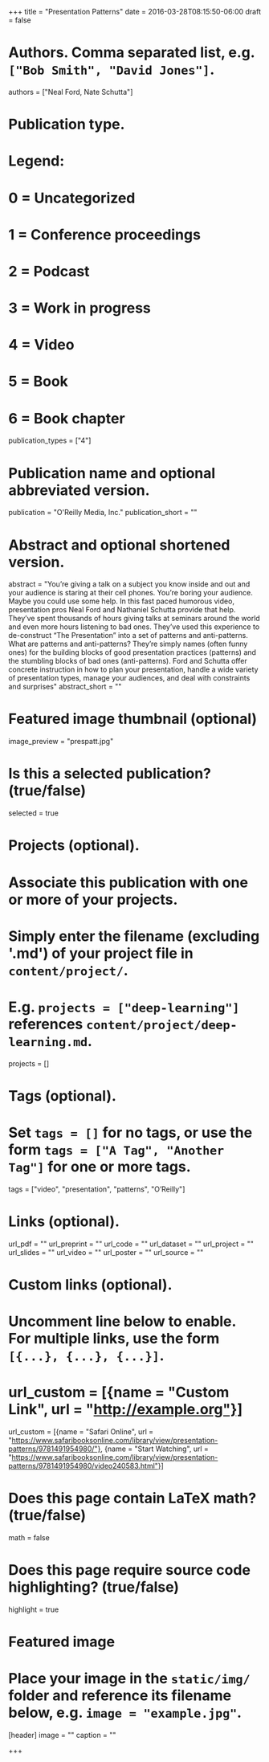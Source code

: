 +++
title = "Presentation Patterns"
date = 2016-03-28T08:15:50-06:00
draft = false

# Authors. Comma separated list, e.g. `["Bob Smith", "David Jones"]`.
authors = ["Neal Ford, Nate Schutta"]

# Publication type.
# Legend:
# 0 = Uncategorized
# 1 = Conference proceedings
# 2 = Podcast
# 3 = Work in progress
# 4 = Video
# 5 = Book
# 6 = Book chapter
publication_types = ["4"]

# Publication name and optional abbreviated version.
publication = "O'Reilly Media, Inc."
publication_short = ""

# Abstract and optional shortened version.
abstract = "You’re giving a talk on a subject you know inside and out and your audience is staring at their cell phones. You’re boring your audience. Maybe you could use some help. In this fast paced humorous video, presentation pros Neal Ford and Nathaniel Schutta provide that help. They’ve spent thousands of hours giving talks at seminars around the world and even more hours listening to bad ones. They’ve used this experience to de-construct “The Presentation” into a set of patterns and anti-patterns. What are patterns and anti-patterns? They’re simply names (often funny ones) for the building blocks of good presentation practices (patterns) and the stumbling blocks of bad ones (anti-patterns). Ford and Schutta offer concrete instruction in how to plan your presentation, handle a wide variety of presentation types, manage your audiences, and deal with constraints and surprises"
abstract_short = ""

# Featured image thumbnail (optional)
image_preview = "prespatt.jpg"

# Is this a selected publication? (true/false)
selected = true

# Projects (optional).
#   Associate this publication with one or more of your projects.
#   Simply enter the filename (excluding '.md') of your project file in `content/project/`.
#   E.g. `projects = ["deep-learning"]` references `content/project/deep-learning.md`.
projects = []

# Tags (optional).
#   Set `tags = []` for no tags, or use the form `tags = ["A Tag", "Another Tag"]` for one or more tags.
tags = ["video", "presentation", "patterns", "O’Reilly"]

# Links (optional).
url_pdf = ""
url_preprint = ""
url_code = ""
url_dataset = ""
url_project = ""
url_slides = ""
url_video = ""
url_poster = ""
url_source = ""

# Custom links (optional).
#   Uncomment line below to enable. For multiple links, use the form `[{...}, {...}, {...}]`.
# url_custom = [{name = "Custom Link", url = "http://example.org"}]
url_custom = [{name = "Safari Online", url = "https://www.safaribooksonline.com/library/view/presentation-patterns/9781491954980/"}, {name = "Start Watching", url = "https://www.safaribooksonline.com/library/view/presentation-patterns/9781491954980/video240583.html"}]
# Does this page contain LaTeX math? (true/false)
math = false

# Does this page require source code highlighting? (true/false)
highlight = true

# Featured image
# Place your image in the `static/img/` folder and reference its filename below, e.g. `image = "example.jpg"`.
[header]
image = ""
caption = ""

+++
